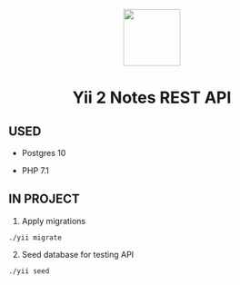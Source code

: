 <p align="center">
    <a href="https://github.com/yiisoft" target="_blank">
        <img src="https://avatars0.githubusercontent.com/u/993323" height="100px">
    </a>
    <h1 align="center">Yii 2 Notes REST API</h1>
</p>

USED
------------

- Postgres 10

- PHP 7.1

IN PROJECT
------------
1. Apply migrations
~~~
./yii migrate
~~~

2. Seed database for testing API
~~~
./yii seed
~~~